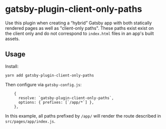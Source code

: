 # gatsby-plugin-client-only-paths

Use this plugin when creating a “hybrid” Gatsby app with both statically
rendered pages as well as "client-only paths". These paths exist exist on the
client only and do not correspond to `index.html` files in an app's built
assets.

## Usage

Install:

```
yarn add gatsby-plugin-client-only-paths
```

Then configure via `gatsby-config.js`:

```
    {
      resolve: `gatsby-plugin-client-only-paths`,
      options: { prefixes: [`/app/*`] },
    },
```

In this example, all paths prefixed by `/app/` will render the route described
in `src/pages/app/index.js`.
